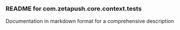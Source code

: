 ### README for com.zetapush.core.context.tests

Documentation in markdown format for a comprehensive description